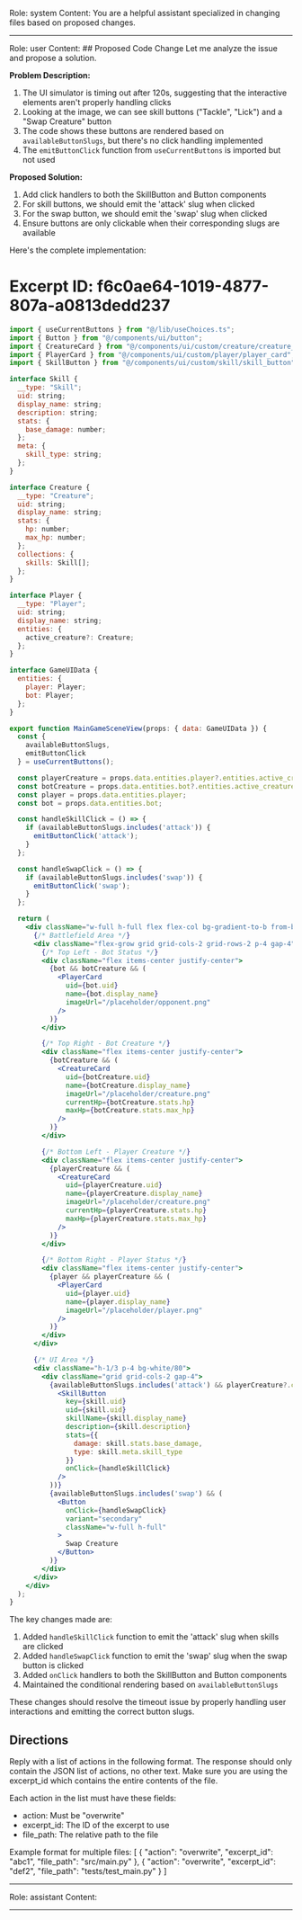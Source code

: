 Role: system
Content: You are a helpful assistant specialized in changing files based on proposed changes.
__________________
Role: user
Content: ## Proposed Code Change
Let me analyze the issue and propose a solution.

**Problem Description:**
1. The UI simulator is timing out after 120s, suggesting that the interactive elements aren't properly handling clicks
2. Looking at the image, we can see skill buttons ("Tackle", "Lick") and a "Swap Creature" button
3. The code shows these buttons are rendered based on `availableButtonSlugs`, but there's no click handling implemented
4. The `emitButtonClick` function from `useCurrentButtons` is imported but not used

**Proposed Solution:**
1. Add click handlers to both the SkillButton and Button components
2. For skill buttons, we should emit the 'attack' slug when clicked
3. For the swap button, we should emit the 'swap' slug when clicked
4. Ensure buttons are only clickable when their corresponding slugs are available

Here's the complete implementation:

# Excerpt ID: f6c0ae64-1019-4877-807a-a0813dedd237
```jsx main_game/templates/MainGameScene.tsx
import { useCurrentButtons } from "@/lib/useChoices.ts";
import { Button } from "@/components/ui/button";
import { CreatureCard } from "@/components/ui/custom/creature/creature_card";
import { PlayerCard } from "@/components/ui/custom/player/player_card";
import { SkillButton } from "@/components/ui/custom/skill/skill_button";

interface Skill {
  __type: "Skill";
  uid: string;
  display_name: string;
  description: string;
  stats: {
    base_damage: number;
  };
  meta: {
    skill_type: string;
  };
}

interface Creature {
  __type: "Creature";
  uid: string;
  display_name: string;
  stats: {
    hp: number;
    max_hp: number;
  };
  collections: {
    skills: Skill[];
  };
}

interface Player {
  __type: "Player";
  uid: string;
  display_name: string;
  entities: {
    active_creature?: Creature;
  };
}

interface GameUIData {
  entities: {
    player: Player;
    bot: Player;
  };
}

export function MainGameSceneView(props: { data: GameUIData }) {
  const {
    availableButtonSlugs,
    emitButtonClick
  } = useCurrentButtons();

  const playerCreature = props.data.entities.player?.entities.active_creature;
  const botCreature = props.data.entities.bot?.entities.active_creature;
  const player = props.data.entities.player;
  const bot = props.data.entities.bot;

  const handleSkillClick = () => {
    if (availableButtonSlugs.includes('attack')) {
      emitButtonClick('attack');
    }
  };

  const handleSwapClick = () => {
    if (availableButtonSlugs.includes('swap')) {
      emitButtonClick('swap');
    }
  };

  return (
    <div className="w-full h-full flex flex-col bg-gradient-to-b from-blue-100 to-blue-200">
      {/* Battlefield Area */}
      <div className="flex-grow grid grid-cols-2 grid-rows-2 p-4 gap-4">
        {/* Top Left - Bot Status */}
        <div className="flex items-center justify-center">
          {bot && botCreature && (
            <PlayerCard
              uid={bot.uid}
              name={bot.display_name}
              imageUrl="/placeholder/opponent.png"
            />
          )}
        </div>

        {/* Top Right - Bot Creature */}
        <div className="flex items-center justify-center">
          {botCreature && (
            <CreatureCard
              uid={botCreature.uid}
              name={botCreature.display_name}
              imageUrl="/placeholder/creature.png"
              currentHp={botCreature.stats.hp}
              maxHp={botCreature.stats.max_hp}
            />
          )}
        </div>

        {/* Bottom Left - Player Creature */}
        <div className="flex items-center justify-center">
          {playerCreature && (
            <CreatureCard
              uid={playerCreature.uid}
              name={playerCreature.display_name}
              imageUrl="/placeholder/creature.png"
              currentHp={playerCreature.stats.hp}
              maxHp={playerCreature.stats.max_hp}
            />
          )}
        </div>

        {/* Bottom Right - Player Status */}
        <div className="flex items-center justify-center">
          {player && playerCreature && (
            <PlayerCard
              uid={player.uid}
              name={player.display_name}
              imageUrl="/placeholder/player.png"
            />
          )}
        </div>
      </div>

      {/* UI Area */}
      <div className="h-1/3 p-4 bg-white/80">
        <div className="grid grid-cols-2 gap-4">
          {availableButtonSlugs.includes('attack') && playerCreature?.collections.skills.map((skill) => (
            <SkillButton
              key={skill.uid}
              uid={skill.uid}
              skillName={skill.display_name}
              description={skill.description}
              stats={{
                damage: skill.stats.base_damage,
                type: skill.meta.skill_type
              }}
              onClick={handleSkillClick}
            />
          ))}
          {availableButtonSlugs.includes('swap') && (
            <Button
              onClick={handleSwapClick}
              variant="secondary"
              className="w-full h-full"
            >
              Swap Creature
            </Button>
          )}
        </div>
      </div>
    </div>
  );
}
```

The key changes made are:
1. Added `handleSkillClick` function to emit the 'attack' slug when skills are clicked
2. Added `handleSwapClick` function to emit the 'swap' slug when the swap button is clicked
3. Added `onClick` handlers to both the SkillButton and Button components
4. Maintained the conditional rendering based on `availableButtonSlugs`

These changes should resolve the timeout issue by properly handling user interactions and emitting the correct button slugs.

## Directions
Reply with a list of actions in the following format. The response should only contain the JSON list of actions, no other text.
Make sure you are using the excerpt_id which contains the entire contents of the file.

Each action in the list must have these fields:
- action: Must be "overwrite"
- excerpt_id: The ID of the excerpt to use
- file_path: The relative path to the file

Example format for multiple files:
[
    {
        "action": "overwrite",
        "excerpt_id": "abc1",
        "file_path": "src/main.py"
    },
    {
        "action": "overwrite",
        "excerpt_id": "def2",
        "file_path": "tests/test_main.py"
    }
]
__________________
Role: assistant
Content: 
__________________

